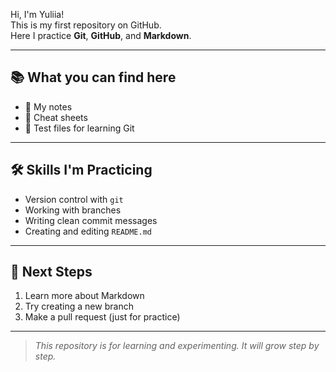 Hi, I'm Yuliia!  
This is my first repository on GitHub.  
Here I practice **Git**, **GitHub**, and **Markdown**.  

---

## 📚 What you can find here
- 📝 My notes
- 📂 Cheat sheets
- 🧪 Test files for learning Git

---

## 🛠 Skills I'm Practicing
- Version control with `git`
- Working with branches
- Writing clean commit messages
- Creating and editing `README.md`

---

## 📖 Next Steps
1. Learn more about Markdown
2. Try creating a new branch
3. Make a pull request (just for practice)

---

> _This repository is for learning and experimenting. It will grow step by step._

